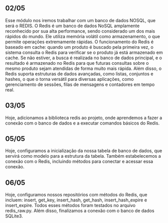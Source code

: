 ## 02/05

Esse módulo nos iremos trabalhar com um banco de dados NOSQL, que será o REDIS.
O Redis é um banco de dados NoSQL amplamente reconhecido por sua alta performance, sendo considerado um dos mais rápidos do mundo. Ele utiliza memória volátil como armazenamento, o que permite operações extremamente rápidas. O funcionamento do Redis é baseado em cache: quando um produto é buscado pela primeira vez, o sistema consulta o Redis para verificar se o produto já está armazenado em cache. Se não estiver, a busca é realizada no banco de dados principal, e o resultado é armazenado no Redis para que futuras consultas sobre o mesmo produto sejam atendidas de forma muito mais rápida. Além disso, o Redis suporta estruturas de dados avançadas, como listas, conjuntos e hashes, o que o torna versátil para diversas aplicações, como gerenciamento de sessões, filas de mensagens e contadores em tempo real.


## 03/05

Hoje, adicionamos a biblioteca redis ao projeto, onde aprendemos a fazer a conexão com o banco de dados e a executar comandos básicos do Redis.


## 05/05

Hoje, configuramos a inicialização da nossa tabela de banco de dados, que servirá como modelo para a estrutura da tabela. Também estabelecemos a conexão com o Redis, incluindo métodos para conectar e acessar essa conexão.


## 06/05

Hoje, configuramos nossos repositórios com métodos do Redis, que incluem: insert, get_key, insert_hash, get_hash, insert_hash_expire e insert_expire. Todos esses métodos foram testados no arquivo redis_raw.py. Além disso, finalizamos a conexão com o banco de dados SQLite3.